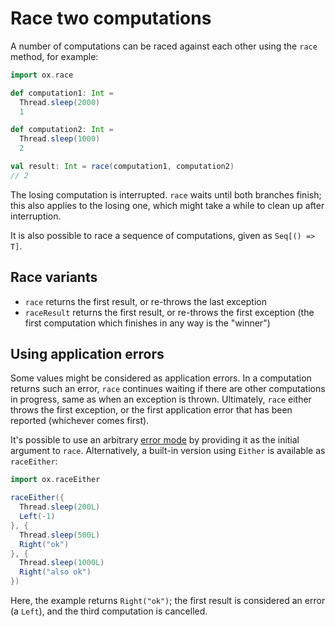 # Race two computations

A number of computations can be raced against each other using the `race` method, for example:

```scala
import ox.race

def computation1: Int =
  Thread.sleep(2000)
  1

def computation2: Int =
  Thread.sleep(1000)
  2

val result: Int = race(computation1, computation2)
// 2
```

The losing computation is interrupted. `race` waits until both branches finish; this also applies to the losing one, 
which might take a while to clean up after interruption.

It is also possible to race a sequence of computations, given as `Seq[() => T]`.

## Race variants

* `race` returns the first result, or re-throws the last exception
* `raceResult` returns the first result, or re-throws the first exception (the first computation which finishes in any 
  way is the "winner")

## Using application errors

Some values might be considered as application errors. In a computation returns such an error, `race` continues waiting
if there are other computations in progress, same as when an exception is thrown. Ultimately, `race` either throws
the first exception, or the first application error that has been reported (whichever comes first).

It's possible to use an arbitrary [error mode](error-handling.md) by providing it as the initial argument to `race`.
Alternatively, a built-in version using `Either` is available as `raceEither`:

```scala
import ox.raceEither

raceEither({
  Thread.sleep(200L)
  Left(-1)
}, {
  Thread.sleep(500L)
  Right("ok")
}, {
  Thread.sleep(1000L)
  Right("also ok")
})
```

Here, the example returns `Right("ok")`; the first result is considered an error (a `Left`), and the third computation
is cancelled.

